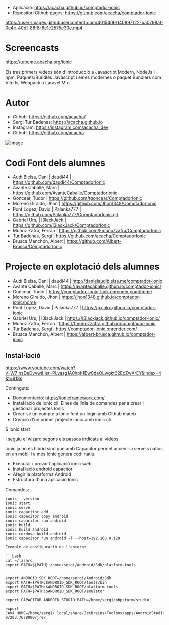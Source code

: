 - Aplicació: https://acacha.github.io/comptador-ionic
- Repositori Github pages: https://github.com/acacha/comptador-ionic

https://user-images.githubusercontent.com/4015406/140897122-ba0798af-0c4c-40df-88f8-6c1c2575e30e.mp4

# Screencasts

https://tubeme.acacha.org/ionic

Els tres primers vídeos són d'introducció a Javascript Modern, NodeJs i npm, Paquets/Bundles Javascript i eines modernes o paquet Bundlers com ViteJs, Webpack o Laravel Mix.

# Autor

- Github: https://github.com/acacha/
- Sergi Tur Badenas: https://acacha.github.io
- Instagram: https://instagram.com/acacha_dev
- Github: https://github.com/acacha

![image](https://user-images.githubusercontent.com/4015406/140644527-e186bf90-e556-4970-98ed-3f00c5f1af11.png)


# Codi Font dels alumnes

- Audí Bielsa, Dani | daudi44 | https://github.com/daudi44/ComptadorIonic
- Avante Caballé, Marc | https://github.com/AvanteCaballe/ComptadorIonic
- Goncear, Tudor | https://github.com/tgoncear/ComptadorIonic
- Moreno Giraldo, Jhon | https://github.com/Jhon1348/ComptadorIonic
- Pont Lopez, David | Palanka777 | https://github.com/Palanka777/ComptadorIonic.git
- Gabriel Urs, | l3lackJack | https://github.com/l3lackJack/ComptadorIonic
- Muñoz Zafra, Ferran | https://github.com/Fmunozzafra/ComptadorIonic
- Tur Badenas, Sergi  | https://github.com/acacha/ComptadorIonic
- Brusca Manchón, Albert  | https://github.com/Albert-Brusca/ComptadorIonic

# Projecte en explotació dels alumnes

- Audí Bielsa, Dani | daudi44 | http://danielaudibielsa.me/comptador-ionic
- Avante Caballé, Marc | https://avantecaballe.github.io/comptador-ionic/
- Goncear, Tudor | https://comptador-ionic-lack.onrender.com/home
- Moreno Giraldo, Jhon | https://jhon1348.github.io/comptador-ionic/home
- Pont Lopez, David | Palanka777 | https://pxlnkx.github.io/comptador-ionic
- Gabriel Urs, | l3lackJack | https://l3lackjack.github.io/comptador-ionic/
- Muñoz Zafra, Ferran | https://fmunozzafra.github.io/comptador-ionic
- Tur Badenas, Sergi  | https://comptador-ionic.onrender.com/
- Brusca Manchón, Albert  | https://albert-brusca.github.io/comptador-ionic


## Instal·lació

https://www.youtube.com/watch?v=W7_nsDeDvvw&list=PLyasg1A0hpk1Ew0daOLwgkt02EcZwXrEY&index=4&t=918s

Continguts:
- Documentació: https://ionicframework.com/
- Instal·lació de ionic cli. Eines de línia de comandes per a crear i gestionar projectes Ionic
- Crear-se un compte a Ionic fent un login amb Github mateix
- Creació d'un primer projecte ionic amb ionic cli

$ ionic start

I seguiu el wizard segons els passos indicats al videos

Ionic ja no és hibrid sinó que amb Capacitor permet accedir a serveis natius en un mòbil i a més Ionic genera codi natiu.

- Executar i provar l'aplicació ionic web
- Instal·lació android capacitor
- Afegir la plataforma Android
- Estructura d'una aplicació Ionic


Comandes:

```
ionic --version
ionic start
ionic serve
ionic capacitor add
ionic capacitor copy android
ionic capacitor run android
ionic build
ionic build android
ionic cordova build android
ionic capacitor run android -l --host=192.168.0.129

Exemple de configuració de l'entorn:

```bash
cat ~/.zshrc
export PATH=${PATH}:/home/sergi/Android/Sdk/platform-tools


export ANDROID_SDK_ROOT=/home/sergi/Android/Sdk
export PATH=$PATH:$ANDROID_SDK_ROOT/tools/bin
export PATH=$PATH:$ANDROID_SDK_ROOT/platform-tools
export PATH=$PATH:$ANDROID_SDK_ROOT/emulator

export CAPACITOR_ANDROID_STUDIO_PATH=/home/sergi/phpstorm/studio

export JAVA_HOME=/home/sergi/.local/share/JetBrains/Toolbox/apps/AndroidStudio/ch-0/203.7678000/jre/
```
